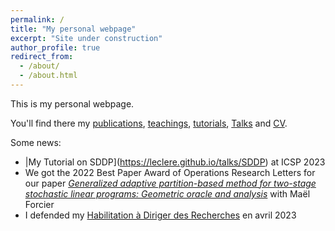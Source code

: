 ```yaml
---
permalink: /
title: "My personal webpage"
excerpt: "Site under construction"
author_profile: true
redirect_from: 
  - /about/
  - /about.html
---
```


This is my personal webpage.

You'll find there my [publications](https://leclere.github.io/publications/), [teachings](https://leclere.github.io/teaching/), [tutorials](https://leclere.github.io/tutorials/), [Talks](https://leclere.github.io/talks/) and [CV](https://leclere.github.io/cv/).

Some news:
- |My Tutorial on SDDP](https://leclere.github.io/talks/SDDP) at ICSP 2023 
- We got the 2022 Best Paper Award of Operations Research Letters for our paper [*Generalized adaptive partition-based method for two-stage stochastic linear programs: Geometric oracle and analysis*](https://leclere.github.io/publication/2021-GAPM) with Maël Forcier
- I defended my [Habilitation à Diriger des Recherches](https://leclere.github.io/files/hdr.pdf) en avril 2023